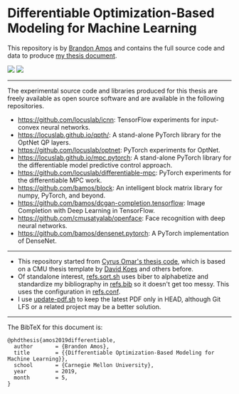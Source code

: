 # Differentiable Optimization-Based Modeling for Machine Learning

This repository is by [Brandon Amos](http://bamos.github.io)
and contains the full source code and data to produce
[my thesis document](https://github.com/bamos/thesis/blob/master/bamos_thesis.pdf).

<img src='https://raw.githubusercontent.com/bamos/thesis/master/cvxpyth/polytopes.gif'></img>
<img src='https://raw.githubusercontent.com/bamos/thesis/master/cvxpyth/ellipsoids.gif'></img>

---

The experimental source code and libraries produced for this
thesis are freely available as open source software and
are available in the following repositories.

+ https://github.com/locuslab/icnn:
  TensorFlow experiments for input-convex neural networks.
+ https://locuslab.github.io/qpth/:
  A stand-alone PyTorch library for the OptNet QP layers.
+ https://github.com/locuslab/optnet:
  PyTorch experiments for OptNet.
+ https://locuslab.github.io/mpc.pytorch:
  A stand-alone PyTorch library for the differentiable
  model predictive control approach.
+ https://github.com/locuslab/differentiable-mpc:
  PyTorch experiments for the differentiable MPC work.
+ https://github.com/bamos/block:
  An intelligent block matrix library for numpy, PyTorch, and beyond.
+ https://github.com/bamos/dcgan-completion.tensorflow:
  Image Completion with Deep Learning in TensorFlow.
+ https://github.com/cmusatyalab/openface:
  Face recognition with deep neural networks.
+ https://github.com/bamos/densenet.pytorch:
  A PyTorch implementation of DenseNet.

------

+ This repository started from
  [Cyrus Omar's thesis code](https://github.com/cyrus-/thesis),
  which is based on a CMU thesis template
  by [David Koes](http://bits.csb.pitt.edu/)
  and others before.
+ Of standalone interest,
  [refs.sort.sh](https://github.com/bamos/thesis/blob/master/refs.sort.sh)
  uses biber to alphabetize and standardize my bibliography in
  [refs.bib](https://github.com/bamos/thesis/blob/master/refs.bib)
  so it doesn't get too messy.
  This uses the configuration in
  [refs.conf](https://github.com/bamos/thesis/blob/master/refs.conf).
+ I use [update-pdf.sh](https://github.com/bamos/thesis/blob/master/update-pdf.sh)
  to keep the latest PDF only in HEAD, although Git LFS or a related
  project may be a better solution.

------

The BibTeX for this document is:

```
@phdthesis{amos2019differentiable,
  author       = {Brandon Amos},
  title        = {{Differentiable Optimization-Based Modeling for Machine Learning}},
  school       = {Carnegie Mellon University},
  year         = 2019,
  month        = 5,
}
```
